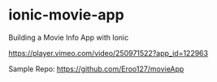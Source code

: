 # ionic-movie-app
Building a Movie Info App with Ionic

https://player.vimeo.com/video/250971522?app_id=122963

Sample Repo:
https://github.com/Eroo127/movieApp
